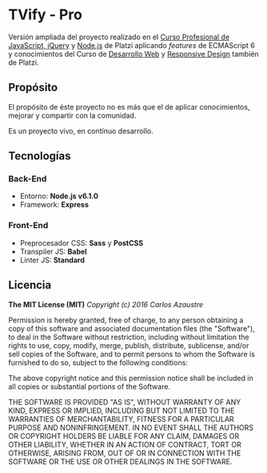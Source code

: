 # TVify - Pro

Versión ampliada del proyecto realizado en el [Curso Profesional de JavaScript, jQuery](https://platzi.com/cursos/javascript-jquery/) y
[Node.js](https://platzi.com/cursos/nodejs/) de Platzi aplicando *features* de ECMAScript 6 y conocimientos del
Curso de [Desarrollo Web](https://platzi.com/cursos/html5-css3/) y [Responsive Design](https://platzi.com/cursos/responsive-design/) también de Platzi.

## Propósito
El propósito de éste proyecto no es más que el de aplicar conocimientos, mejorar
y compartir con la comunidad.

Es un proyecto vivo, en contínuo desarrollo.

## Tecnologías
### Back-End
  * Entorno: **Node.js v6.1.0**
  * Framework: **Express**

### Front-End
  * Preprocesador CSS: **Sass** y **PostCSS**
  * Transpiler JS: **Babel**
  * Linter JS: **Standard**

## Licencia
**The MIT License (MIT)**
*Copyright (c) 2016 Carlos Azaustre*

Permission is hereby granted, free of charge, to any person obtaining a copy of
this software and associated documentation files (the "Software"), to deal in
the Software without restriction, including without limitation the rights to use,
 copy, modify, merge, publish, distribute, sublicense, and/or sell copies of the
 Software, and to permit persons to whom the Software is furnished to do so,
 subject to the following conditions:

The above copyright notice and this permission notice shall be included in all
copies or substantial portions of the Software.

THE SOFTWARE IS PROVIDED "AS IS", WITHOUT WARRANTY OF ANY KIND, EXPRESS OR
IMPLIED, INCLUDING BUT NOT LIMITED TO THE WARRANTIES OF MERCHANTABILITY,
FITNESS FOR A PARTICULAR PURPOSE AND NONINFRINGEMENT. IN NO EVENT SHALL THE
AUTHORS OR COPYRIGHT HOLDERS BE LIABLE FOR ANY CLAIM, DAMAGES OR OTHER LIABILITY,
WHETHER IN AN ACTION OF CONTRACT, TORT OR OTHERWISE, ARISING FROM, OUT OF OR IN
CONNECTION WITH THE SOFTWARE OR THE USE OR OTHER DEALINGS IN THE SOFTWARE.
